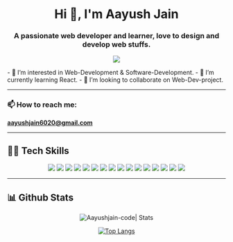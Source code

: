 
<div align="center">
<h1 >Hi 👋, I'm Aayush Jain</h1>

<h3>A passionate web developer and learner, love to design and develop web stuffs.</h3>

[![](https://komarev.com/ghpvc/?username=Aayushjain-code)](https://github.com/Aayushjain-code) 

</div>
- 👀 I’m interested in Web-Development & Software-Development.
- 🌱 I’m currently learning React.
- 💞️ I’m looking to collaborate on Web-Dev-project.

<!---
Aayushjain-code/Aayushjain-code is a ✨ special ✨ repository because its `README.md` (this file) appears on your GitHub profile.
You can click the Preview link to take a look at your changes.
--->
----

### 📫 How to reach me: 
**aayushjain6020@gmail.com**

----


## 👩‍💻 Tech Skills

<div align="center">
  
![](https://img.shields.io/badge/HTML5-E34F26?style=for-the-badge&logo=html5&logoColor=white)
![](https://img.shields.io/badge/CSS3-1572B6?style=for-the-badge&logo=css3&logoColor=white)
![](https://img.shields.io/badge/Bootstrap-563D7C?style=for-the-badge&logo=bootstrap&logoColor=white)
![](https://img.shields.io/badge/JavaScript-F7DF1E?style=for-the-badge&logo=javascript&logoColor=black)
![](https://img.shields.io/badge/Node.js-43853D?style=for-the-badge&logo=node.js&logoColor=white)
![](https://img.shields.io/badge/Express.js-43853D?style=for-the-badge&logo=express.js&logoColor=white)
![](https://img.shields.io/badge/React-800080?style=for-the-badge&logo=react&logoColor=white)
![](https://img.shields.io/badge/React--Router--dom-696969?style=for-the-badge&logo=react&logoColor=white)
![](https://img.shields.io/badge/GraphQL-00C7B7?style=for-the-badge&logo=graphql&logoColor=white)
![](https://img.shields.io/badge/Markdown-000000?style=for-the-badge&logo=markdown&logoColor=white)
![](https://img.shields.io/badge/Git-F05032?style=for-the-badge&logo=git&logoColor=white)
![](https://img.shields.io/badge/firebase-ffca28?style=for-the-badge&logo=firebase&logoColor=black)
![](https://img.shields.io/badge/Mongodb-43853D?style=for-the-badge&logo=mongodb&logoColor=white)
![](https://img.shields.io/badge/Netlify-00C7B7?style=for-the-badge&logo=netlify&logoColor=white)
![](https://img.shields.io/badge/AWS-00C7B7?style=for-the-badge&logo=aws&logoColor=white)
![](https://img.shields.io/badge/styled--component-ff5f00?style=for-the-badge&logo=styled-component&logoColor=white)

  
 </div>
 
 ---
 ## 📊 Github Stats

<p align="center"> 
  <img src="https://github-readme-stats.vercel.app/api?username=Aayushjain-code&show_icons=true&theme=gotham" alt="Aayushjain-code| Stats" />
   
  
<div align="center">
  
  [![Top Langs](https://github-readme-stats.vercel.app/api/top-langs/?username=MuskanChhatrasal&hide=jupyter%20notebook,html,css&theme=radical)](https://github.com/Aayushjain-code/github-readme-stats)
  
  </div>
  
  
